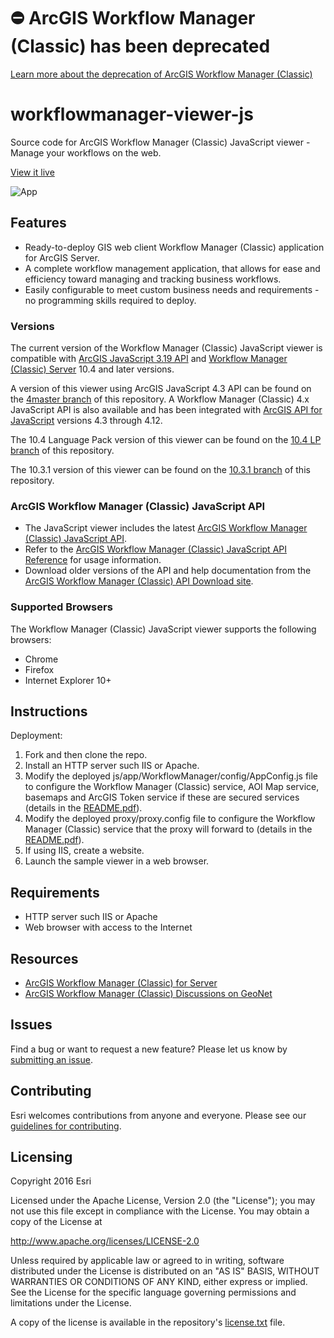 # ⛔ ArcGIS Workflow Manager (Classic) has been deprecated
[Learn more about the deprecation of ArcGIS Workflow Manager (Classic)](https://support.esri.com/en-us/knowledge-base/arcgis-workflow-manager-classic-deprecation-000031190)

workflowmanager-viewer-js
==========================

Source code for ArcGIS Workflow Manager (Classic) JavaScript viewer - Manage your workflows on the web.

[View it live](https://workflowsample.esri.com/js/)

![App](https://raw.github.com/Esri/workflowmanager-viewer-js/master/workflowmanager-viewer-js.png)

## Features
* Ready-to-deploy GIS web client Workflow Manager (Classic) application for ArcGIS Server.
* A complete workflow management application, that allows for ease and efficiency toward managing and tracking business workflows.
* Easily configurable to meet custom business needs and requirements - no programming skills required to deploy.

### Versions
The current version of the Workflow Manager (Classic) JavaScript viewer is compatible with [ArcGIS JavaScript 3.19 API](https://developers.arcgis.com/javascript/3/) and [Workflow Manager (Classic) Server](https://server.arcgis.com/en/workflow-manager/) 10.4 and later versions.

A version of this viewer using ArcGIS JavaScript 4.3 API can be found on the [4master branch](https://github.com/Esri/workflowmanager-viewer-js/tree/4master) of this repository. A Workflow Manager (Classic) 4.x JavaScript API is also available and has been integrated with [ArcGIS API for JavaScript](https://developers.arcgis.com/downloads/apis-and-sdks?product=javascript) versions 4.3 through 4.12.

The 10.4 Language Pack version of this viewer can be found on the [10.4 LP branch](https://github.com/Esri/workflowmanager-viewer-js/tree/10.4_LP) of this repository.

The 10.3.1 version of this viewer can be found on the [10.3.1 branch](https://github.com/Esri/workflowmanager-viewer-js/tree/10.3.1) of this repository.

### ArcGIS Workflow Manager (Classic) JavaScript API
* The JavaScript viewer includes the latest [ArcGIS Workflow Manager (Classic) JavaScript API](js/app/WorkflowManager/libs/workflowmanager).
* Refer to the [ArcGIS Workflow Manager (Classic) JavaScript API Reference](https://workflowsample.esri.com/doc/javascript/jsapi/index.html) for usage information.
* Download older versions of the API and help documentation from the [ArcGIS Workflow Manager (Classic) API Download site](https://www.esri.com/apps/products/download/index.cfm?fuseaction=download.all#ArcGIS_Workflow_Manager_API).

### Supported Browsers
The Workflow Manager (Classic) JavaScript viewer supports the following browsers:
* Chrome
* Firefox
* Internet Explorer 10+

## Instructions

Deployment:

1. Fork and then clone the repo.
2. Install an HTTP server such IIS or Apache.
3. Modify the deployed js/app/WorkflowManager/config/AppConfig.js file to configure the
Workflow Manager (Classic) service, AOI Map service, basemaps and ArcGIS Token service if these are secured
services (details in the [README.pdf](README.pdf)).
4. Modify the deployed proxy/proxy.config file to configure the Workflow Manager (Classic) service that
the proxy will forward to (details in the [README.pdf](README.pdf)).
5. If using IIS, create a website.
6. Launch the sample viewer in a web browser.

## Requirements

* HTTP server such IIS or Apache
* Web browser with access to the Internet

## Resources

* [ArcGIS Workflow Manager (Classic) for Server](https://enterprise.arcgis.com/en/workflow-manager/)
* [ArcGIS Workflow Manager (Classic) Discussions on GeoNet](https://community.esri.com/community/gis/solutions/workflow-manager)

## Issues

Find a bug or want to request a new feature?  Please let us know by [submitting an issue](https://github.com/Esri/workflowmanager-viewer-js/issues).

## Contributing

Esri welcomes contributions from anyone and everyone. Please see our [guidelines for contributing](https://github.com/esri/contributing).

## Licensing
Copyright 2016 Esri

Licensed under the Apache License, Version 2.0 (the "License");
you may not use this file except in compliance with the License.
You may obtain a copy of the License at

   http://www.apache.org/licenses/LICENSE-2.0

Unless required by applicable law or agreed to in writing, software
distributed under the License is distributed on an "AS IS" BASIS,
WITHOUT WARRANTIES OR CONDITIONS OF ANY KIND, either express or implied.
See the License for the specific language governing permissions and
limitations under the License.

A copy of the license is available in the repository's [license.txt]( https://raw.github.com/Esri/workflowmanager-viewer-js/master/license.txt) file.
